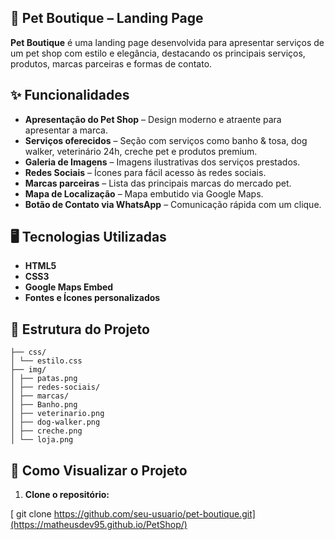 ## 🐾 Pet Boutique – Landing Page

**Pet Boutique** é uma landing page desenvolvida para apresentar serviços de um pet shop com estilo e elegância, destacando os principais serviços, produtos, marcas parceiras e formas de contato.

## ✨ Funcionalidades

- **Apresentação do Pet Shop** – Design moderno e atraente para apresentar a marca.  
- **Serviços oferecidos** – Seção com serviços como banho & tosa, dog walker, veterinário 24h, creche pet e produtos premium.  
- **Galeria de Imagens** – Imagens ilustrativas dos serviços prestados.  
- **Redes Sociais** – Ícones para fácil acesso às redes sociais.  
- **Marcas parceiras** – Lista das principais marcas do mercado pet.  
- **Mapa de Localização** – Mapa embutido via Google Maps.  
- **Botão de Contato via WhatsApp** – Comunicação rápida com um clique.

## 🖥️ Tecnologias Utilizadas

- **HTML5**  
- **CSS3**  
- **Google Maps Embed**  
- **Fontes e Ícones personalizados**

## 📂 Estrutura do Projeto
```├── index.html
├── css/
│ └── estilo.css
├── img/
│ ├── patas.png
│ ├── redes-sociais/
│ ├── marcas/
│ ├── Banho.png
│ ├── veterinario.png
│ ├── dog-walker.png
│ ├── creche.png
│ └── loja.png
```

## 🚀 Como Visualizar o Projeto

1. **Clone o repositório:**
   
  [ git clone https://github.com/seu-usuario/pet-boutique.git](https://matheusdev95.github.io/PetShop/)
